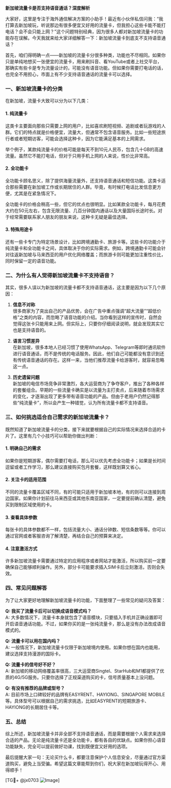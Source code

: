 **新加坡流量卡是否支持语音通话？深度解析**

大家好，这里是专注于海外通信解决方案的小助手！最近有小伙伴私信问我：“我打算去新加坡玩，听说那边有很多便宜又好用的流量卡，但我担心这些卡能不能打电话？会不会只能上网？”这个问题特别经典，因为很多人都对新加坡流量卡的功能存在误解。今天我就来给大家详细解答一下：新加坡流量卡到底支不支持语音通话？

首先，咱们得明确一点——新加坡的流量卡分很多种类，功能也不尽相同。如果你只是单纯地想买一张便宜的流量卡，用来刷抖音、看YouTube或者上社交平台，那确实有些卡是专为流量设计的，可能没有语音功能。但如果你需要打电话的话，也完全不用担心，市面上有不少支持语音通话的流量卡可以选择。

### 一、新加坡流量卡的分类

在新加坡，流量卡大致可以分为以下几类：

#### 1. 纯流量卡
这类卡主要面向那些只需要上网的用户，比如喜欢刷短视频、追剧或者玩游戏的人群。它们的特点就是价格便宜，流量大，但通常不包含语音服务。比如一些短途旅行者或者短期访客，可能会选择这种卡，因为它能满足基本的上网需求。

举个例子，某款纯流量卡的价格可能是每天不到10元人民币，包含几十GB的高速流量。虽然它不能打电话，但对于只用手机上网的人来说，性价比非常高。

#### 2. 全功能卡
全功能卡顾名思义，除了提供海量流量外，还支持语音通话和短信功能。这类卡适合那些需要在新加坡工作或长期居住的人群。毕竟，有时候打电话比发信息更方便，尤其是在紧急情况下。

全功能卡的价格会稍高一些，但它的优点也很明显。比如某款全功能卡，每月花费大约在50元左右，包含无限流量、几百分钟国内通话以及大量国际长途时长。对于经常需要联系家人朋友的朋友来说，这种卡无疑是最佳选择。

#### 3. 特殊用途卡
还有一些卡专门为特定场景设计，比如跨境通勤卡、旅游卡等。这些卡的功能介于纯流量卡和全功能卡之间，具体取决于你的实际需求。例如，跨境通勤卡可能会针对往返新加坡与马来西亚的用户优化网络覆盖；而旅游卡则可能更加注重性价比，同时保留一定的语音功能。

### 二、为什么有人觉得新加坡流量卡不支持语音？

其实，很多人误以为新加坡的流量卡都不支持语音通话，这主要是因为以下几个原因：

1. **信息不对称**  
   很多商家为了突出自己的产品优势，会在广告中重点强调“超大流量”“超低价格”之类的内容，而忽略了语音功能的介绍。当你看到这样的宣传时，自然会觉得这张卡只能用来上网。但实际上，只要你仔细阅读说明，就会发现其实它也是支持语音的。

2. **语言习惯差异**  
   在新加坡，很多本地人已经习惯了使用WhatsApp、Telegram等即时通讯软件进行语音通话，而不是传统的电话服务。因此，他们自己可能都没有意识到还有传统语音通话的存在。这样一来，当他们推荐流量卡给游客时，就容易忽略这一点。

3. **历史遗留问题**  
   新加坡的电信市场竞争非常激烈，各大运营商为了争夺客户，推出了各种各样的套餐组合。早期的一些流量卡确实是以流量为主打卖点，后来随着市场需求的变化，才逐渐出现了更多带有语音功能的产品。但由于老用户仍然记得那些“纯流量卡”，所以会产生一种错觉，认为所有流量卡都不支持语音。

### 三、如何挑选适合自己需求的新加坡流量卡？

既然知道了新加坡流量卡的分类，接下来就要根据自己的实际情况来选择合适的卡片了。这里有几个小技巧可以帮助你做出判断：

#### 1. 明确自己的需求  
   如果你是短期游客，偶尔需要打电话，那么可以优先考虑全功能卡；如果是长时间逗留或者工作学习，那么建议直接购买包月套餐，这样既划算又省心。

#### 2. 关注卡的适用范围  
   不同的流量卡覆盖区域不同，有的可能只适用于新加坡本地，有的则可以连接到周边国家。如果你计划前往马来西亚或其他东南亚国家，一定要提前确认清楚，避免买到限制区域使用的卡。

#### 3. 查看具体参数  
   每张卡的具体参数都不一样，包括流量大小、通话分钟数、短信条数等等。你可以通过官网或者客服咨询了解清楚，再结合自己的预算来决定。

#### 4. 注意激活方式  
   许多新加坡流量卡需要通过特定的应用程序或者网站才能激活，所以购买前一定要确保自己能够顺利操作。另外，部分卡可能要求插入SIM卡后立刻激活，否则会失效。

### 四、常见问题解答

为了让大家更好地理解新加坡流量卡的功能，下面整理了一些常见的疑问及答案：

**Q: 我买了流量卡后可以切换成语音模式吗？**  
A: 大多数情况下，流量卡本身就包含了语音模块，只要插入手机并正确设置即可开启语音通话功能。不过，如果你买的是一张纯流量卡，那么是没有办法改成语音模式的。

**Q: 流量卡可以用在国内吗？**  
A: 一般情况下，新加坡流量卡仅限于新加坡境内使用。如果你想在国内也能用，建议选择支持漫游的国际卡。

**Q: 流量卡的信号好不好？**  
A: 新加坡的移动网络覆盖率很高，三大运营商Singtel、StarHub和M1都提供了优质的4G/5G服务。只要你选择了正规渠道购买的卡，信号质量基本上没问题。

**Q: 有没有推荐的品牌或型号？**  
A: 目前市场上口碑较好的品牌有EASYRENT、HAYIONG、SINGAPORE MOBILE等。具体型号可以根据自己的需求挑选，比如EASYRENT的短期旅游卡、HAYIONG的长期居住卡等。

### 五、总结

综上所述，新加坡流量卡并非全部不支持语音通话，而是需要根据个人需求来选择合适的产品。无论是纯流量卡还是全功能卡，都有各自的优缺点。如果你担心语音功能缺失，完全可以提前做好功课，找到既便宜又好用的选项。

最后提醒大家一句：无论买什么卡，都要注意保护个人信息安全，尽量通过官方渠道购买，避免上当受骗。希望这篇文章能帮到你们，祝大家在新加坡玩得开心、用得顺手！

[TG💪+ @jx0703 ![Image](https://github.com/user-attachments/assets/dbca1d08-cadb-493c-b0ec-ad6f7a83f270)]